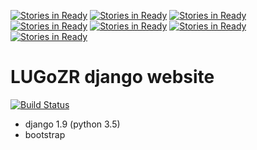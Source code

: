 [![Stories in Ready](https://badge.waffle.io/jwalton9/website.png?label=ready&title=Ready)](https://waffle.io/jwalton9/website)
[![Stories in Ready](https://badge.waffle.io/jwalton9/website.png?label=ready&title=Ready)](https://waffle.io/jwalton9/website)
[![Stories in Ready](https://badge.waffle.io/code9ty/website.png?label=ready&title=Ready)](https://waffle.io/code9ty/website)
[![Stories in Ready](https://badge.waffle.io/phpreboot/website.png?label=ready&title=Ready)](https://waffle.io/phpreboot/website)
[![Stories in Ready](https://badge.waffle.io/phpreboot/website.png?label=ready&title=Ready)](https://waffle.io/phpreboot/website)
[![Stories in Ready](https://badge.waffle.io/cleancode-solutions/website.png?label=ready&title=Ready)](https://waffle.io/cleancode-solutions/website)
[![Stories in Ready](https://badge.waffle.io/LUGoZR/website.png?label=ready&title=Ready)](https://waffle.io/LUGoZR/website)
# LUGoZR django website
[![Build Status](https://travis-ci.org/LUGoZR/website.svg?branch=master)](https://travis-ci.org/LUGoZR/website)
- django 1.9 (python 3.5)
- bootstrap